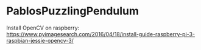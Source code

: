 # PablosPuzzlingPendulum

Install OpenCV on raspberry: https://www.pyimagesearch.com/2016/04/18/install-guide-raspberry-pi-3-raspbian-jessie-opencv-3/

